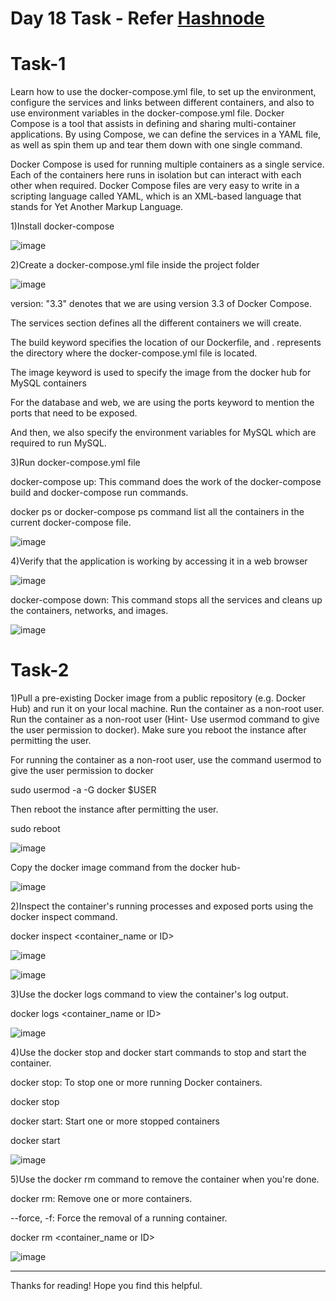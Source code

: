 # Day 18 Task - Refer [Hashnode](https://sumitramchandra.hashnode.dev/docker-for-devops-engineers-2)

# Task-1
Learn how to use the docker-compose.yml file, to set up the environment, configure the services and links between different containers, and also to use environment variables in the docker-compose.yml file.
Docker Compose is a tool that assists in defining and sharing multi-container applications. By using Compose, we can define the services in a YAML file, as well as spin them up and tear them down with one single command.

Docker Compose is used for running multiple containers as a single service. Each of the containers here runs in isolation but can interact with each other when required. Docker Compose files are very easy to write in a scripting language called YAML, which is an XML-based language that stands for Yet Another Markup Language.

1)Install docker-compose

![image](https://user-images.githubusercontent.com/119837985/230570125-23abfe68-7615-428a-bc69-c552e6d09b22.png)

2)Create a docker-compose.yml file inside the project folder

![image](https://user-images.githubusercontent.com/119837985/230570163-b1210e28-7ecb-440c-9c1b-ad7b145749f5.png)


version: "3.3" denotes that we are using version 3.3 of Docker Compose.

The services section defines all the different containers we will create.

The build keyword specifies the location of our Dockerfile, and . represents the directory where the docker-compose.yml file is located.

The image keyword is used to specify the image from the docker hub for MySQL containers

For the database and web, we are using the ports keyword to mention the ports that need to be exposed.

And then, we also specify the environment variables for MySQL which are required to run MySQL.

3)Run docker-compose.yml file

docker-compose up: This command does the work of the docker-compose build and docker-compose run commands.

docker ps or docker-compose ps command list all the containers in the current docker-compose file.

![image](https://user-images.githubusercontent.com/119837985/230570210-fba2f357-da28-4b7b-9cbd-cebfccd9f892.png)


4)Verify that the application is working by accessing it in a web browser

![image](https://user-images.githubusercontent.com/119837985/230570246-92baab45-5463-4144-b1fe-260496d30d8c.png)


docker-compose down: This command stops all the services and cleans up the containers, networks, and images.

![image](https://user-images.githubusercontent.com/119837985/230570292-33fe1caa-80b4-45a2-9ce0-d7a386a13ed3.png)


# Task-2
1)Pull a pre-existing Docker image from a public repository (e.g. Docker Hub) and run it on your local machine. Run the container as a non-root user. Run the container as a non-root user (Hint- Use usermod command to give the user permission to docker). Make sure you reboot the instance after permitting the user.

For running the container as a non-root user, use the command usermod to give the user permission to docker

sudo usermod -a -G docker $USER

Then reboot the instance after permitting the user.

sudo reboot

![image](https://user-images.githubusercontent.com/119837985/230570326-1beb06cf-0972-4bab-a540-eda42bd64fea.png)


Copy the docker image command from the docker hub-

![image](https://user-images.githubusercontent.com/119837985/230570353-106343e4-1090-4991-ac01-02f7d7b96273.png)


2)Inspect the container's running processes and exposed ports using the docker inspect command.

docker inspect <container_name or ID>

![image](https://user-images.githubusercontent.com/119837985/230570380-20b34d91-925a-42b8-8ab4-ce5a3333e0b0.png)

![image](https://user-images.githubusercontent.com/119837985/230570428-a4b0ed09-e203-434f-9284-99ae8c845484.png)


3)Use the docker logs command to view the container's log output.

docker logs <container_name or ID>

![image](https://user-images.githubusercontent.com/119837985/230570455-a8bd37b4-d992-4c72-8a18-9f52befb2ed2.png)


4)Use the docker stop and docker start commands to stop and start the container.

docker stop: To stop one or more running Docker containers.

docker stop <container-name or ID>

docker start: Start one or more stopped containers

docker start <container-name or ID>

![image](https://user-images.githubusercontent.com/119837985/230570476-550ded32-a52e-452e-9f68-41ee754b434f.png)


5)Use the docker rm command to remove the container when you're done.

docker rm: Remove one or more containers.

--force, -f: Force the removal of a running container.

docker rm <container_name or ID>

![image](https://user-images.githubusercontent.com/119837985/230570540-9d6772d0-4cc6-4960-9021-40008054e439.png)


************************************************************************

Thanks for reading! Hope you find this helpful.
